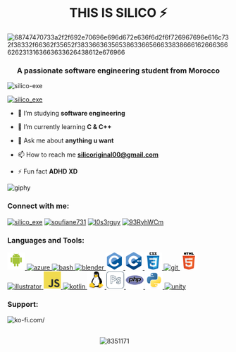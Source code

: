 <h1 align="center">THIS IS SILICO ⚡️ </h1>

![68747470733a2f2f692e70696e696d672e636f6d2f6f726967696e616c732f38332f66362f35652f38336636356538633665666338386661626663666262313163663633626438612e676966](https://github.com/silico-exe/SILICO-/assets/145225447/128e9bac-91c8-4b38-bd62-e9f6ecf56150)

<h3 align="center">A passionate software engineering student from Morocco</h3>

<p align="left"> <img src="https://komarev.com/ghpvc/?username=silico-exe&label=Profile%20views&color=0e75b6&style=flat" alt="silico-exe" /> </p>

<p align="left"> <a href="https://twitter.com/silico_exe" target="blank"><img src="https://img.shields.io/twitter/follow/silico_exe?logo=twitter&style=for-the-badge" alt="silico_exe" /></a> </p>

- 🔭 I’m studying **software engineering**

- 🌱 I’m currently learning **C & C++**

- 💬 Ask me about **anything u want**

- 📫 How to reach me **silicoriginal00@gmail.com**

- ⚡ Fun fact **ADHD XD**

![giphy](https://github.com/silico-exe/SILICO-/assets/145225447/50129701-6e01-45e2-b1b9-2285d0063007)

<h3 align="left">Connect with me:</h3>
<p align="left">
<a href="https://twitter.com/silico_exe" target="blank"><img align="center" src="https://raw.githubusercontent.com/rahuldkjain/github-profile-readme-generator/master/src/images/icons/Social/twitter.svg" alt="silico_exe" height="30" width="40" /></a>
<a href="https://linkedin.com/in/soufiane731" target="blank"><img align="center" src="https://raw.githubusercontent.com/rahuldkjain/github-profile-readme-generator/master/src/images/icons/Social/linked-in-alt.svg" alt="soufiane731" height="30" width="40" /></a>
<a href="https://www.youtube.com/c/l0s3rguy" target="blank"><img align="center" src="https://raw.githubusercontent.com/rahuldkjain/github-profile-readme-generator/master/src/images/icons/Social/youtube.svg" alt="l0s3rguy" height="30" width="40" /></a>
<a href="https://discord.gg/93RyhWCm" target="blank"><img align="center" src="https://raw.githubusercontent.com/rahuldkjain/github-profile-readme-generator/master/src/images/icons/Social/discord.svg" alt="93RyhWCm" height="30" width="40" /></a>
</p>

<h3 align="left">Languages and Tools:</h3>
<p align="left"> <a href="https://developer.android.com" target="_blank" rel="noreferrer"> <img src="https://raw.githubusercontent.com/devicons/devicon/master/icons/android/android-original-wordmark.svg" alt="android" width="40" height="40"/> </a> <a href="https://azure.microsoft.com/en-in/" target="_blank" rel="noreferrer"> <img src="https://www.vectorlogo.zone/logos/microsoft_azure/microsoft_azure-icon.svg" alt="azure" width="40" height="40"/> </a> <a href="https://www.gnu.org/software/bash/" target="_blank" rel="noreferrer"> <img src="https://www.vectorlogo.zone/logos/gnu_bash/gnu_bash-icon.svg" alt="bash" width="40" height="40"/> </a> <a href="https://www.blender.org/" target="_blank" rel="noreferrer"> <img src="https://download.blender.org/branding/community/blender_community_badge_white.svg" alt="blender" width="40" height="40"/> </a> <a href="https://www.cprogramming.com/" target="_blank" rel="noreferrer"> <img src="https://raw.githubusercontent.com/devicons/devicon/master/icons/c/c-original.svg" alt="c" width="40" height="40"/> </a> <a href="https://www.w3schools.com/cpp/" target="_blank" rel="noreferrer"> <img src="https://raw.githubusercontent.com/devicons/devicon/master/icons/cplusplus/cplusplus-original.svg" alt="cplusplus" width="40" height="40"/> </a> <a href="https://www.w3schools.com/css/" target="_blank" rel="noreferrer"> <img src="https://raw.githubusercontent.com/devicons/devicon/master/icons/css3/css3-original-wordmark.svg" alt="css3" width="40" height="40"/> </a> <a href="https://git-scm.com/" target="_blank" rel="noreferrer"> <img src="https://www.vectorlogo.zone/logos/git-scm/git-scm-icon.svg" alt="git" width="40" height="40"/> </a> <a href="https://www.w3.org/html/" target="_blank" rel="noreferrer"> <img src="https://raw.githubusercontent.com/devicons/devicon/master/icons/html5/html5-original-wordmark.svg" alt="html5" width="40" height="40"/> </a> <a href="https://www.adobe.com/in/products/illustrator.html" target="_blank" rel="noreferrer"> <img src="https://www.vectorlogo.zone/logos/adobe_illustrator/adobe_illustrator-icon.svg" alt="illustrator" width="40" height="40"/> </a> <a href="https://developer.mozilla.org/en-US/docs/Web/JavaScript" target="_blank" rel="noreferrer"> <img src="https://raw.githubusercontent.com/devicons/devicon/master/icons/javascript/javascript-original.svg" alt="javascript" width="40" height="40"/> </a> <a href="https://kotlinlang.org" target="_blank" rel="noreferrer"> <img src="https://www.vectorlogo.zone/logos/kotlinlang/kotlinlang-icon.svg" alt="kotlin" width="40" height="40"/> </a> <a href="https://www.linux.org/" target="_blank" rel="noreferrer"> <img src="https://raw.githubusercontent.com/devicons/devicon/master/icons/linux/linux-original.svg" alt="linux" width="40" height="40"/> </a> <a href="https://www.photoshop.com/en" target="_blank" rel="noreferrer"> <img src="https://raw.githubusercontent.com/devicons/devicon/master/icons/photoshop/photoshop-line.svg" alt="photoshop" width="40" height="40"/> </a> <a href="https://www.php.net" target="_blank" rel="noreferrer"> <img src="https://raw.githubusercontent.com/devicons/devicon/master/icons/php/php-original.svg" alt="php" width="40" height="40"/> </a> <a href="https://www.python.org" target="_blank" rel="noreferrer"> <img src="https://raw.githubusercontent.com/devicons/devicon/master/icons/python/python-original.svg" alt="python" width="40" height="40"/> </a> <a href="https://unity.com/" target="_blank" rel="noreferrer"> <img src="https://www.vectorlogo.zone/logos/unity3d/unity3d-icon.svg" alt="unity" width="40" height="40"/> </a> </p>

<h3 align="left">Support:</h3>
<p><a href="https://ko-fi.com/ko-fi.com/"> <img align="left" src="https://cdn.ko-fi.com/cdn/kofi3.png?v=3" height="50" width="210" alt="ko-fi.com/" /></a></p><br><br>

![8351171](https://github.com/silico-exe/SILICO-/assets/145225447/59d0c870-4a46-4a06-80b4-30f3e88754ed)
